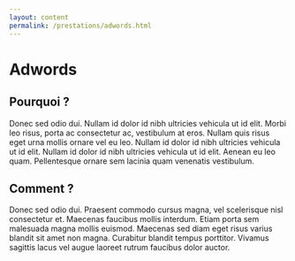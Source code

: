 ```yaml
---
layout: content
permalink: /prestations/adwords.html
---
```


# Adwords

## Pourquoi ?

Donec sed odio dui. Nullam id dolor id nibh ultricies vehicula ut id elit. Morbi leo risus, porta ac consectetur ac, vestibulum at eros. Nullam quis risus eget urna mollis ornare vel eu leo. Nullam id dolor id nibh ultricies vehicula ut id elit. Nullam id dolor id nibh ultricies vehicula ut id elit. Aenean eu leo quam. Pellentesque ornare sem lacinia quam venenatis vestibulum.

## Comment ?

Donec sed odio dui. Praesent commodo cursus magna, vel scelerisque nisl consectetur et. Maecenas faucibus mollis interdum. Etiam porta sem malesuada magna mollis euismod. Maecenas sed diam eget risus varius blandit sit amet non magna. Curabitur blandit tempus porttitor. Vivamus sagittis lacus vel augue laoreet rutrum faucibus dolor auctor.